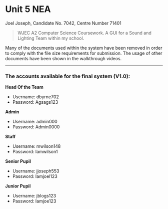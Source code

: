 # Unit 5 NEA
Joel Joseph, Candidate No. 7042, Centre Number 71401
> WJEC A2 Computer Science Coursework. A GUI for a Sound and Lighting Team within my school.

Many of the documents used within the system have been removed in order to comply with the file size requirements for submission. The usage of other documents have been shown in the walkthrough videos.

---
### The accounts available for the final system (V1.0):

**Head Of the Team**
- Username: dbyrne702
- Password: Agsags123

**Admin**
- Username: admin000
- Password: Admin0000

**Staff**
- Username: mwilson148
- Password: Iamwilson1

**Senior Pupil**
- Username: jjoseph553
- Password: Iamjoel123

**Junior Pupil**
- Username: jblogs123
- Password: Iamjoe123
